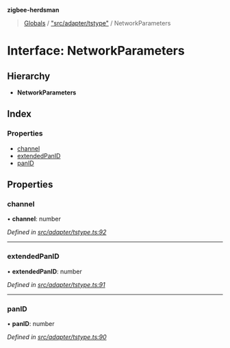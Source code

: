**zigbee-herdsman**

> [Globals](../README.md) / ["src/adapter/tstype"](../modules/_src_adapter_tstype_.md) / NetworkParameters

# Interface: NetworkParameters

## Hierarchy

* **NetworkParameters**

## Index

### Properties

* [channel](_src_adapter_tstype_.networkparameters.md#channel)
* [extendedPanID](_src_adapter_tstype_.networkparameters.md#extendedpanid)
* [panID](_src_adapter_tstype_.networkparameters.md#panid)

## Properties

### channel

•  **channel**: number

*Defined in [src/adapter/tstype.ts:92](https://github.com/Koenkk/zigbee-herdsman/blob/master/src/src/adapter/tstype.ts#L92)*

___

### extendedPanID

•  **extendedPanID**: number

*Defined in [src/adapter/tstype.ts:91](https://github.com/Koenkk/zigbee-herdsman/blob/master/src/src/adapter/tstype.ts#L91)*

___

### panID

•  **panID**: number

*Defined in [src/adapter/tstype.ts:90](https://github.com/Koenkk/zigbee-herdsman/blob/master/src/src/adapter/tstype.ts#L90)*
